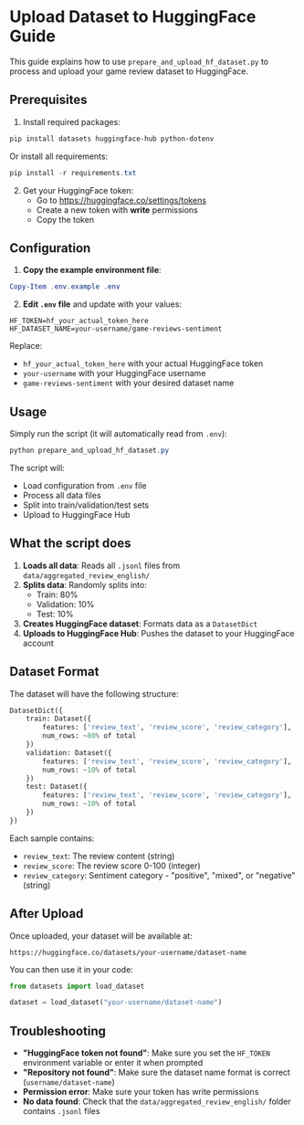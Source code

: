 # Upload Dataset to HuggingFace Guide

This guide explains how to use `prepare_and_upload_hf_dataset.py` to process and upload your game review dataset to HuggingFace.

## Prerequisites

1. Install required packages:
```powershell
pip install datasets huggingface-hub python-dotenv
```

Or install all requirements:
```powershell
pip install -r requirements.txt
```

2. Get your HuggingFace token:
   - Go to https://huggingface.co/settings/tokens
   - Create a new token with **write** permissions
   - Copy the token

## Configuration

1. **Copy the example environment file**:
```powershell
Copy-Item .env.example .env
```

2. **Edit `.env` file** and update with your values:
```env
HF_TOKEN=hf_your_actual_token_here
HF_DATASET_NAME=your-username/game-reviews-sentiment
```

Replace:
- `hf_your_actual_token_here` with your actual HuggingFace token
- `your-username` with your HuggingFace username
- `game-reviews-sentiment` with your desired dataset name

## Usage

Simply run the script (it will automatically read from `.env`):

```powershell
python prepare_and_upload_hf_dataset.py
```

The script will:
- Load configuration from `.env` file
- Process all data files
- Split into train/validation/test sets
- Upload to HuggingFace Hub

## What the script does

1. **Loads all data**: Reads all `.jsonl` files from `data/aggregated_review_english/`
2. **Splits data**: Randomly splits into:
   - Train: 80%
   - Validation: 10%
   - Test: 10%
3. **Creates HuggingFace dataset**: Formats data as a `DatasetDict`
4. **Uploads to HuggingFace Hub**: Pushes the dataset to your HuggingFace account

## Dataset Format

The dataset will have the following structure:

```python
DatasetDict({
    train: Dataset({
        features: ['review_text', 'review_score', 'review_category'],
        num_rows: ~80% of total
    })
    validation: Dataset({
        features: ['review_text', 'review_score', 'review_category'],
        num_rows: ~10% of total
    })
    test: Dataset({
        features: ['review_text', 'review_score', 'review_category'],
        num_rows: ~10% of total
    })
})
```

Each sample contains:
- `review_text`: The review content (string)
- `review_score`: The review score 0-100 (integer)
- `review_category`: Sentiment category - "positive", "mixed", or "negative" (string)

## After Upload

Once uploaded, your dataset will be available at:
```
https://huggingface.co/datasets/your-username/dataset-name
```

You can then use it in your code:
```python
from datasets import load_dataset

dataset = load_dataset("your-username/dataset-name")
```

## Troubleshooting

- **"HuggingFace token not found"**: Make sure you set the `HF_TOKEN` environment variable or enter it when prompted
- **"Repository not found"**: Make sure the dataset name format is correct (`username/dataset-name`)
- **Permission error**: Make sure your token has write permissions
- **No data found**: Check that the `data/aggregated_review_english/` folder contains `.jsonl` files
